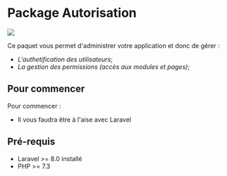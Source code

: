 # Package Autorisation
 ![](https://img.shields.io/badge/BUILT%20WITH-LARAVEL-red)  
 
 Ce paquet vous permet d'administrer votre application et donc de gérer :  

* *L'authetification des utilisateurs*;
* *La gestion des permissions (accès aux modules et pages)*;


 
## Pour commencer

Pour commencer :  
   * Il vous faudra être à l'aise avec Laravel
## Pré-requis
* Laravel >= 8.0 installé
* PHP >= 7.3
